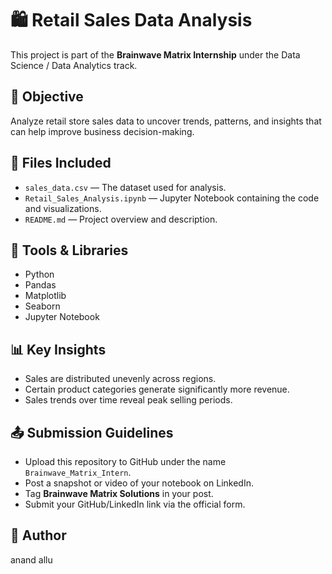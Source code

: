 # 🛍️ Retail Sales Data Analysis

This project is part of the **Brainwave Matrix Internship** under the Data Science / Data Analytics track.

## 📌 Objective
Analyze retail store sales data to uncover trends, patterns, and insights that can help improve business decision-making.

## 📁 Files Included
- `sales_data.csv` — The dataset used for analysis.
- `Retail_Sales_Analysis.ipynb` — Jupyter Notebook containing the code and visualizations.
- `README.md` — Project overview and description.

## 🧠 Tools & Libraries
- Python
- Pandas
- Matplotlib
- Seaborn
- Jupyter Notebook

## 📊 Key Insights
- Sales are distributed unevenly across regions.
- Certain product categories generate significantly more revenue.
- Sales trends over time reveal peak selling periods.

## 📤 Submission Guidelines
- Upload this repository to GitHub under the name `Brainwave_Matrix_Intern`.
- Post a snapshot or video of your notebook on LinkedIn.
- Tag **Brainwave Matrix Solutions** in your post.
- Submit your GitHub/LinkedIn link via the official form.

## 🔗 Author
anand allu
